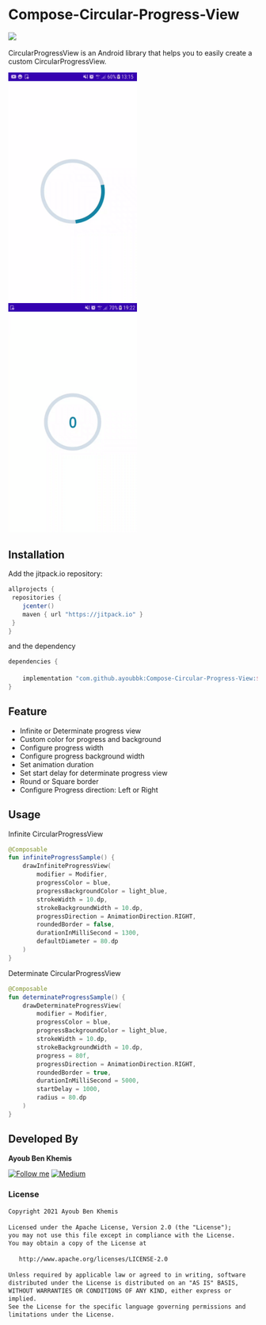 # Compose-Circular-Progress-View

[![](https://jitpack.io/v/ayoubbk/Compose-Circular-Progress-View.svg)](https://jitpack.io/#ayoubbk/Compose-Circular-Progress-View)

CircularProgressView is an Android library that helps you to easily create a custom CircularProgressView.

<img src="/preview/infinite_progress_view_preview.gif" width="260" >&emsp;<img src="/preview/determinate-progress.gif" width="260" >

## Installation
Add the jitpack.io repository:

```groovy
allprojects {
 repositories {
    jcenter()
    maven { url "https://jitpack.io" }
 }
}
```

and the dependency

```groovy
dependencies {

    implementation "com.github.ayoubbk:Compose-Circular-Progress-View:$version"
}
```

## Feature
- Infinite or Determinate progress view
- Custom color for progress and background
- Configure progress width
- Configure progress background width
- Set animation duration
- Set start delay for determinate progress view
- Round or Square border
- Configure Progress direction: Left or Right


## Usage

Infinite CircularProgressView
```kotlin
@Composable
fun infiniteProgressSample() {
    drawInfiniteProgressView(
        modifier = Modifier,
        progressColor = blue,
        progressBackgroundColor = light_blue,
        strokeWidth = 10.dp,
        strokeBackgroundWidth = 10.dp,
        progressDirection = AnimationDirection.RIGHT,
        roundedBorder = false,
        durationInMilliSecond = 1300,
        defaultDiameter = 80.dp
    )
}
```

Determinate CircularProgressView
```kotlin
@Composable
fun determinateProgressSample() {
    drawDeterminateProgressView(
        modifier = Modifier,
        progressColor = blue,
        progressBackgroundColor = light_blue,
        strokeWidth = 10.dp,
        strokeBackgroundWidth = 10.dp,
        progress = 80f,
        progressDirection = AnimationDirection.RIGHT,
        roundedBorder = true,
        durationInMilliSecond = 5000,
        startDelay = 1000,
        radius = 80.dp
    )
}
```

## Developed By

**Ayoub Ben Khemis**

[![Follow me](https://img.shields.io/badge/-twitter-white?logo=twitter)](https://twitter.com/AyoubBenKhemis)
[![Medium](https://img.shields.io/badge/-medium-grey?logo=medium)](https://ayoubbenkhemis.medium.com/)

### License
    Copyright 2021 Ayoub Ben Khemis

    Licensed under the Apache License, Version 2.0 (the "License");
    you may not use this file except in compliance with the License.
    You may obtain a copy of the License at

       http://www.apache.org/licenses/LICENSE-2.0

    Unless required by applicable law or agreed to in writing, software
    distributed under the License is distributed on an "AS IS" BASIS,
    WITHOUT WARRANTIES OR CONDITIONS OF ANY KIND, either express or implied.
    See the License for the specific language governing permissions and
    limitations under the License.